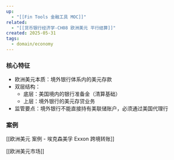 ```yaml
---
up:
  - "[[Fin Tools 金融工具 MOC]]"
related:
  - "[[货币银行经济学-CH08 欧洲美元 平行结算]]"
created: 2025-05-31
tags:
  - domain/economy
---
```


### 核心特征

- 欧洲美元本质：境外银行体系内的美元存款
- 双层结构：
  - 底层：美国境内的银行准备金（清算基础）
  - 上层：境外银行的美元存贷业务
- 监管要点：境外银行不能直接持有美联储账户，必须通过美国代理行
### 案例

[[欧洲美元 案例 - 埃克森美孚 Exxon 跨境转账]]

[[欧洲美元市场]]

